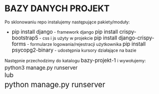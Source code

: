 # BAZY DANYCH PROJEKT 

Po sklonowaniu repo instalujemy następujące pakiety/moduły:
<ul>
<li> <big>pip install django</big> - framework django
<ly> <big>pip install crispy-bootstrap5</big> - css i js użyty w projekcie
<ly> <big>pip install django-crispy-forms</big> - formularze logowania/rejestracji użytkownika 
<ly> <big>pip install psycopg2-binary</big> - udostępnia kursory działające na bazie
</ul>

Następnie przechodzimy do katalogu <big> bazy-projekt-1 </big> i wywołujemy: <br/>
<big>python3 manage.py runserver<big><br/>
lub <br/>
<big>python manage.py runserver<big><br/>

